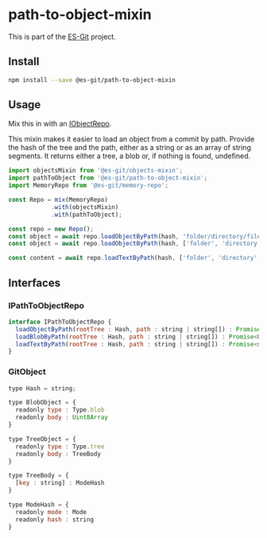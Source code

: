 # path-to-object-mixin

This is part of the [ES-Git](https://github.com/es-git/es-git) project.

## Install

```bash
npm install --save @es-git/path-to-object-mixin
```

## Usage

Mix this in with an [IObjectRepo](https://www.npmjs.com/package/@es-git/object-mixin#IObjectRepo).

This mixin makes it easier to load an object from a commit by path. Provide the hash of the tree and the path, either as a string or as an array of string segments. It returns either a tree, a blob or, if nothing is found, undefined.

```js
import objectsMixin from '@es-git/objects-mixin';
import pathToObject from '@es-git/path-to-object-mixin';
import MemoryRepo from '@es-git/memory-repo';

const Repo = mix(MemoryRepo)
            .with(objectsMixin)
            .with(pathToObject);

const repo = new Repo();
const object = await repo.loadObjectByPath(hash, 'folder/directory/file.txt');
const object = await repo.loadObjectByPath(hash, ['folder', 'directory', 'file.txt']);

const content = await repo.loadTextByPath(hash, ['folder', 'directory', 'file.txt']);
```

## Interfaces

### IPathToObjectRepo

```js
interface IPathToObjectRepo {
  loadObjectByPath(rootTree : Hash, path : string | string[]) : Promise<TreeObject | BlobObject | undefined>
  loadBlobByPath(rootTree : Hash, path : string | string[]) : Promise<Uint8Array | undefined>
  loadTextByPath(rootTree : Hash, path : string | string[]) : Promise<string | undefined>
}
```

### GitObject

```js
type Hash = string;

type BlobObject = {
  readonly type : Type.blob
  readonly body : Uint8Array
}

type TreeObject = {
  readonly type : Type.tree
  readonly body : TreeBody
}

type TreeBody = {
  [key : string] : ModeHash
}

type ModeHash = {
  readonly mode : Mode
  readonly hash : string
}
```